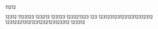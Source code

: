 11212

12312
1123123
123213
123123
123321323
123
12312312312312312312312
123123213121231232123123312
123312
